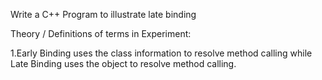 Write a C++  Program to illustrate late binding 

Theory / Definitions of terms in Experiment:

1.Early Binding uses the class information to resolve method calling while Late Binding uses the object to resolve method calling.
